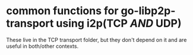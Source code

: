 # common functions for go-libp2p-transport using i2p(TCP *AND* UDP)

These live in the TCP transport folder, but they don't depend on it and are
useful in both/other contexts.

